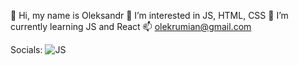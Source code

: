 👋 Hi, my name is Oleksandr
👀 I’m interested in JS, HTML, CSS
🌱 I’m currently learning JS and React
📫 olekrumian@gmail.com 

Socials:
![JS]([http://url/to/img.png](https://raw.githubusercontent.com/danielcranney/readme-generator/main/public/icons/skills/javascript-colored.svg))
<!---
olekrumian/olekrumian is a ✨ special ✨ repository because its `README.md` (this file) appears on your GitHub profile.
You can click the Preview link to take a look at your changes.
--->
